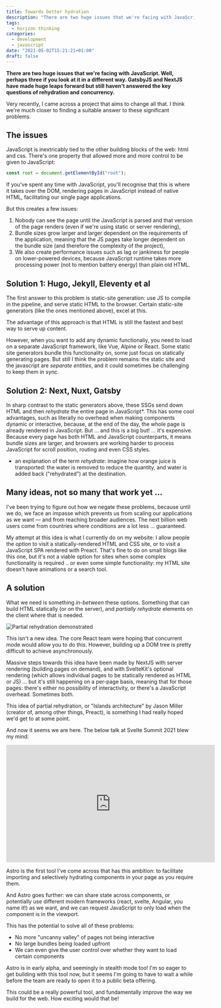 ```yaml
---
title: Towards better hydration
description: "There are two huge issues that we're facing with JavaScript. Well, perhaps three if you look at it in a different way. GatsbyJS and NextJS have made huge leaps forward but still haven't answered the key problems of rehydration and concurrency."
tags:
  - horizon thinking
categories:
  - development
  - javascript
date: "2021-05-02T15:21:21+01:00"
draft: false
---
```


**There are two huge issues that we're facing with JavaScript. Well, perhaps three if you look at it in a different way. GatsbyJS and NextJS have made huge leaps forward but still haven't answered the key questions of rehydration and concurrency.**

Very recently, I came across a project that aims to change all that. I think we're much closer to finding a suitable answer to these significant problems.

## The issues

JavaScript is inextricably tied to the other building blocks of the web: html and css. There's one property that allowed more and more control to be given to JavaScript:

```javascript
const root = document.getElementById("root");
```

If you've spent any time with JavaScript, you'll recognise that this is where it takes over the DOM, rendering pages in JavaScript instead of native HTML, facilitating our single page applications.

But this creates a few issues:

1. Nobody can see the page until the JavaScript is parsed and that version of the page renders (even if we're using static or server rendering),
2. Bundle sizes grow larger and larger dependent on the requirements of the application, meaning that the JS pages take longer dependent on the bundle size (and therefore the complexity of the project),
3. We also create performance issues such as lag or jankiness for people on lower-powered devices, because JavaScript runtime takes more processing power (not to mention battery energy) than plain old HTML.

## Solution 1: Hugo, Jekyll, Eleventy et al

The first answer to this problem is static-site generation: use JS to compile in the pipeline, and serve static HTML to the browser. Certain static-site generators (like the ones mentioned above), excel at this.

The advantage of this approach is that HTML is still the fastest and best way to serve up content.

However, when you want to add any dynamic functionaliy, you need to load on a separate JavaScript framework, like Vue, Alpine or React. Some static site generators bundle this functionality on, some just focus on statically generating pages. But still I think the problem remains: the static site and the javascript are _separate entities_, and it could sometimes be challenging to keep them in sync.

## Solution 2: Next, Nuxt, Gatsby

In sharp contrast to the static generators above, these SSGs send down HTML and then _rehydrate_ the entire page in JavaScript\*. This has some cool advantages, such as literally no overhead when making components dynamic or interactive, because, at the end of the day, the whole page is already rendered in JavaScript. But ... and this is a big but! ... it's expensive. Because every page has both HTML and JavaScript counterparts, it means bundle sizes are larger, and browsers are working harder to process JavaScript for scroll position, routing and even CSS styles.

- an explanation of the term _rehydrate_: imagine how orange juice is transported: the water is removed to reduce the quantity, and water is added back ("rehydrated") at the destination.

## Many ideas, not so many that work yet ...

I've been trying to figure out how we negate these problems, because until we do, we face an impasse which prevents us from scaling our applications as we want — and from reaching broader audiences. The next billion web users come from countries where conditions are a lot less ... guaranteed.

My attempt at this idea is what I currently do on my website: I allow people the _option_ to visit a statically-rendered HTML and CSS site, or to visit a JavaScript SPA rendered with Preact. That's fine to do on small blogs like this one, but it's not a viable option for sites when some complex functionality is required .. or even some simple functionality: my HTML site doesn't have animations or a search tool.

## A solution

What we need is something _in-between_ these options. Something that can build HTML statically (or on the server), and _partially rehydrate_ elements on the client where that is needed.

![Partial rehydration demonstrated](/images/partial-rehydration.png "a mostly HTML web page with interactive elements in the header and carousel using JavaScript")

This isn't a new idea. The core React team were hoping that concurrent mode would allow you to do this. However, building up a DOM tree is pretty difficult to achieve asynchronously.

Massive steps towards this idea have been made by NextJS with server rendering (building pages on demand), and with SvelteKit's optional rendering (which allows individual pages to be statically rendered as HTML or JS) ... but it's still happening on a per-page basis, meaning that for those pages: there's either no possibility of interactivity, or there's a JavaScript overhead. Sometimes both.

This idea of partial rehydration, or "Islands architecture" by Jason Miller (creator of, among other things, Preact), is something I had really hoped we'd get to at some point.

And now it seems we are here. The below talk at Svelte Summit 2021 blew my mind:

<div class="responsive-iframe-container">
  <iframe width="560" height="315" src="https://www.youtube.com/embed/fnr9XWvjJHw?start=10490" title="YouTube video player" frameborder="0" allow="accelerometer; autoplay; clipboard-write; encrypted-media; gyroscope; picture-in-picture" allowfullscreen></iframe>
</div>

Astro is the first tool I've come across that has this ambition: to facilitate importing and selectively hydrating components in your page as you require them.

And Astro goes further: we can share state across components, or potentially use different modern frameworks (react, svelte, Angular, you name it!) as we want, and we can request JavaScript to only load when the component is in the viewport.

This has the potential to solve all of these problems:

- No more "uncanny valley" of pages not being interactive
- No large bundles being loaded upfront
- We can even give the user control over whether they want to load certain components

Astro is in early alpha, and seemingly in stealth mode too! I'm so eager to get building with this tool now, but it seems I'm going to have to wait a while before the team are ready to open it to a public beta offering.

This could be a really powerful tool, and fundamentally improve the way we build for the web. How exciting would that be!
